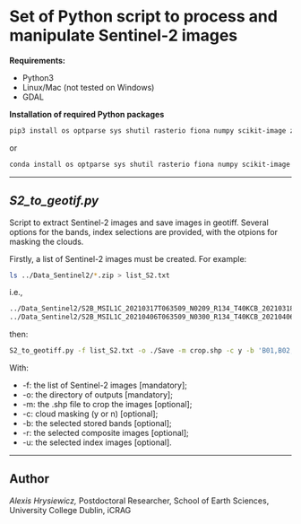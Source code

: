 # Set of Python script to process and manipulate Sentinel-2 images

**Requirements:**
- Python3 
- Linux/Mac (not tested on Windows) 
- GDAL

**Installation of required Python packages**

```bash
pip3 install os optparse sys shutil rasterio fiona numpy scikit-image zipfile 
```
or
```bash
conda install os optparse sys shutil rasterio fiona numpy scikit-image zipfile 
```

***

## *S2_to_geotif.py*

Script to extract Sentinel-2 images and save images in geotiff. Several options for the bands, index selections are provided, with the otpions for masking the clouds. 

Firstly, a list of Sentinel-2 images must be created. For example: 

```bash
ls ../Data_Sentinel2/*.zip > list_S2.txt
```

i.e., 

```txt
../Data_Sentinel2/S2B_MSIL1C_20210317T063509_N0209_R134_T40KCB_20210318T154922.zip
../Data_Sentinel2/S2B_MSIL1C_20210406T063509_N0300_R134_T40KCB_20210406T075858.zip
```

then: 

```bash
S2_to_geotiff.py -f list_S2.txt -o ./Save -m crop.shp -c y -b 'B01,B02,B03' -r 'RGB,IR' -i 'NDVI,NDWI'
```

With: 
- -f: the list of Sentinel-2 images [mandatory]; 
- -o: the directory of outputs [mandatory];
- -m: the .shp file to crop the images [optional]; 
- -c: cloud masking (y or n) [optional]; 
- -b: the selected stored bands [optional]; 
- -r: the selected composite images [optional]; 
- -u: the selected index images [optional]. 

***

## Author

*Alexis Hrysiewicz,* Postdoctoral Researcher, School of Earth Sciences, University College Dublin, iCRAG
